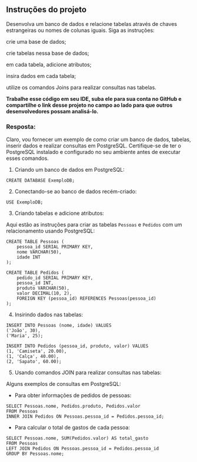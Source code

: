 ## Instruções do projeto

Desenvolva um banco de dados e relacione tabelas através de chaves estrangeiras ou nomes de colunas iguais. Siga as instruções:

crie uma base de dados;

crie tabelas nessa base de dados;

em cada tabela, adicione atributos;

insira dados em cada tabela;

utilize os comandos Joins para realizar consultas nas tabelas. 

**Trabalhe esse código em seu IDE, suba ele para sua conta no GitHub e compartilhe o link desse projeto no campo ao lado para que outros desenvolvedores possam analisá-lo.**

### Resposta:

Claro, vou fornecer um exemplo de como criar um banco de dados, tabelas, inserir dados e realizar consultas em PostgreSQL. Certifique-se de ter o PostgreSQL instalado e configurado no seu ambiente antes de executar esses comandos.

1. Criando um banco de dados em PostgreSQL:

```postgresql
CREATE DATABASE ExemploDB;
```

2. Conectando-se ao banco de dados recém-criado:

```postgresql
USE ExemploDB;
```

3. Criando tabelas e adicione atributos:

Aqui estão as instruções para criar as tabelas `Pessoas` e `Pedidos` com um relacionamento usando PostgreSQL:

```postgresql
CREATE TABLE Pessoas (
    pessoa_id SERIAL PRIMARY KEY,
    nome VARCHAR(50),
    idade INT
);

CREATE TABLE Pedidos (
    pedido_id SERIAL PRIMARY KEY,
    pessoa_id INT,
    produto VARCHAR(50),
    valor DECIMAL(10, 2),
    FOREIGN KEY (pessoa_id) REFERENCES Pessoas(pessoa_id)
);
```

4. Insirindo dados nas tabelas:

```postgresql
INSERT INTO Pessoas (nome, idade) VALUES
('João', 30),
('Maria', 25);

INSERT INTO Pedidos (pessoa_id, produto, valor) VALUES
(1, 'Camiseta', 20.00),
(1, 'Calça', 40.00),
(2, 'Sapato', 60.00);
```

5. Usando comandos JOIN para realizar consultas nas tabelas:

Alguns exemplos de consultas em PostgreSQL:

- Para obter informações de pedidos de pessoas:

```postgresql
SELECT Pessoas.nome, Pedidos.produto, Pedidos.valor
FROM Pessoas
INNER JOIN Pedidos ON Pessoas.pessoa_id = Pedidos.pessoa_id;
```

- Para calcular o total de gastos de cada pessoa:

```postgresql
SELECT Pessoas.nome, SUM(Pedidos.valor) AS total_gasto
FROM Pessoas
LEFT JOIN Pedidos ON Pessoas.pessoa_id = Pedidos.pessoa_id
GROUP BY Pessoas.nome;
```